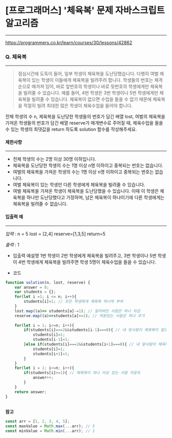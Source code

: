 # [프로그래머스] '체육복' 문제 자바스크립트 알고리즘
-------
https://programmers.co.kr/learn/courses/30/lessons/42862
### Q. 체육복
-----
> 점심시간에 도둑이 들어, 일부 학생이 체육복을 도난당했습니다. 다행히 여벌 체육복이 있는 학생이 이들에게 체육복을 빌려주려 합니다. 학생들의 번호는 체격 순으로 매겨져 있어, 바로 앞번호의 학생이나 바로 뒷번호의 학생에게만 체육복을 빌려줄 수 있습니다. 예를 들어, 4번 학생은 3번 학생이나 5번 학생에게만 체육복을 빌려줄 수 있습니다. 체육복이 없으면 수업을 들을 수 없기 때문에 체육복을 적절히 빌려 최대한 많은 학생이 체육수업을 들어야 합니다.

전체 학생의 수 n, 체육복을 도난당한 학생들의 번호가 담긴 배열 lost, 여벌의 체육복을 가져온 학생들의 번호가 담긴 배열 reserve가 매개변수로 주어질 때, 체육수업을 들을 수 있는 학생의 최댓값을 return 하도록 solution 함수를 작성해주세요.


#### 제한사항 
---
* 전체 학생의 수는 2명 이상 30명 이하입니다.
* 체육복을 도난당한 학생의 수는 1명 이상 n명 이하이고 중복되는 번호는 없습니다.
* 여벌의 체육복을 가져온 학생의 수는 1명 이상 n명 이하이고 중복되는 번호는 없습니다.
* 여벌 체육복이 있는 학생만 다른 학생에게 체육복을 빌려줄 수 있습니다.
* 여벌 체육복을 가져온 학생이 체육복을 도난당했을 수 있습니다. 이때 이 학생은 체육복을 하나만 도난당했다고 가정하며, 남은 체육복이 하나이기에 다른 학생에게는 체육복을 빌려줄 수 없습니다.

#### 입출력 예  
----
*입력* : n = 5 lost = [2,4] reserve=[1,3,5] return=5

*출력* : 1
* 입출력 예설명
1번 학생이 2번 학생에게 체육복을 빌려주고, 3번 학생이나 5번 학생이 4번 학생에게 체육복을 빌려주면 학생 5명이 체육수업을 들을 수 있습니다.





* 코드 
```js
function solution(n, lost, reserve) {
    var answer = 0;
    var students = {};
    for(let i =1; i <= n; i++){
        students[i]=1; // 모든 학생에게 체육복 하나씩 부여 
    }
    lost.map((a)=> students[a]-=1); // 잃어버린 사람은 하나 차감
    reserve.map((a)=>students[a]+=1); // 여분있는 사람은 하나 추가 
    
    for(let i = 1; i<=n; i++){
        if(students[i]===2&&students[i-1]===0){ // 내 뒷사람이 체육복이 없으면 하나 줌 
            students[i]=1;
            students[i-1]=1;
        }else if(students[i]===2&&students[i+1]===0){ // 내 앞사람이 체육복이 없으면 하나줌 
            students[i]=1;
            students[i+1]=1;
        }
    }
    for(let i = 1; i<=n; i++){
        if(students[i]>=1){ // 체육복이 하나 이상 있는 사람 카운트
            answer++;
        }
    }
    return answer;
}
   
``` 
**참고**
```js
const arr = [1, 2, 3, 4, 5];
const maxValue = Math.max(...arr); // 5
const minValue = Math.min(...arr); // 1
```


